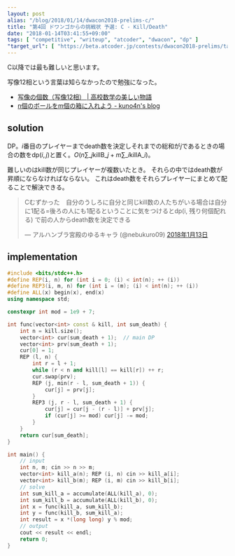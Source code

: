 ```yaml
---
layout: post
alias: "/blog/2018/01/14/dwacon2018-prelims-c/"
title: "第4回 ドワンゴからの挑戦状 予選: C - Kill/Death"
date: "2018-01-14T03:41:55+09:00"
tags: [ "competitive", "writeup", "atcoder", "dwacon", "dp" ]
"target_url": [ "https://beta.atcoder.jp/contests/dwacon2018-prelims/tasks/dwacon2018_prelims_c" ]
---
```


C以降では最も難しいと思います。

写像12相という言葉は知らなかったので勉強になった。

-   [写像の個数（写像12相） \| 高校数学の美しい物語](https://mathtrain.jp/twelveway)
-   [n個のボールをm個の箱に入れよう - kuno4n&#39;s blog](http://kuno4n.hateblo.jp/entry/2013/12/14/140104#count8)

## solution

DP。$i$番目のプレイヤーまでdeath数を決定しそれまでの総和が$j$であるときの場合の数を$\mathrm{dp}(i, j)$と置く。$O(n \sum\_j \mathrm{killB}\_j + m \sum\_i \mathrm{killA}\_i)$。

難しいのはkill数が同じプレイヤーが複数いたとき。
それらの中ではdeath数が昇順にならなければならない。
これはdeath数をそれらプレイヤーにまとめて配ることで解決できる。

<blockquote class="twitter-tweet" data-lang="ja"><p lang="ja" dir="ltr">Cむずかった　自分のうしろに自分と同じkill数の人たちがいる場合は自分に1配る=後ろの人にも1配るということに気をつけるとdp(i, 残り何個配れる) で前の人からdeath数を決定できる</p>&mdash; アルハンブラ宮殿のゆるキャラ (@nebukuro09) <a href="https://twitter.com/nebukuro09/status/952164252315299840?ref_src=twsrc%5Etfw">2018年1月13日</a></blockquote>
<script async src="https://platform.twitter.com/widgets.js" charset="utf-8"></script>

## implementation

``` c++
#include <bits/stdc++.h>
#define REP(i, n) for (int i = 0; (i) < int(n); ++ (i))
#define REP3(i, m, n) for (int i = (m); (i) < int(n); ++ (i))
#define ALL(x) begin(x), end(x)
using namespace std;

constexpr int mod = 1e9 + 7;

int func(vector<int> const & kill, int sum_death) {
    int n = kill.size();
    vector<int> cur(sum_death + 1);  // main DP
    vector<int> prv(sum_death + 1);
    cur[0] = 1;
    REP (l, n) {
        int r = l + 1;
        while (r < n and kill[l] == kill[r]) ++ r;
        cur.swap(prv);
        REP (j, min(r - l, sum_death + 1)) {
            cur[j] = prv[j];
        }
        REP3 (j, r - l, sum_death + 1) {
            cur[j] = cur[j - (r - l)] + prv[j];
            if (cur[j] >= mod) cur[j] -= mod;
        }
    }
    return cur[sum_death];
}

int main() {
    // input
    int n, m; cin >> n >> m;
    vector<int> kill_a(n); REP (i, n) cin >> kill_a[i];
    vector<int> kill_b(m); REP (i, m) cin >> kill_b[i];
    // solve
    int sum_kill_a = accumulate(ALL(kill_a), 0);
    int sum_kill_b = accumulate(ALL(kill_b), 0);
    int x = func(kill_a, sum_kill_b);
    int y = func(kill_b, sum_kill_a);
    int result = x *(long long) y % mod;
    // output
    cout << result << endl;
    return 0;
}
```
